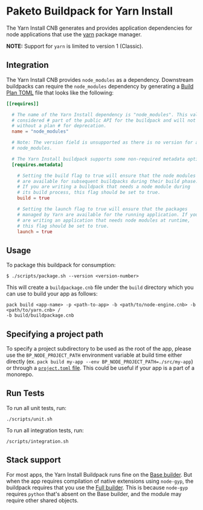 # Paketo Buildpack for Yarn Install

The Yarn Install CNB generates and provides application dependencies for node
applications that use the [yarn](https://yarnpkg.com) package manager.

**NOTE:** Support for `yarn` is limited to version 1 (Classic).

## Integration

The Yarn Install CNB provides `node_modules` as a dependency. Downstream
buildpacks can require the `node_modules` dependency by generating a [Build
Plan TOML](https://github.com/buildpacks/spec/blob/master/buildpack.md#build-plan-toml)
file that looks like the following:

```toml
[[requires]]

  # The name of the Yarn Install dependency is "node_modules". This value is
  # considered # part of the public API for the buildpack and will not change
  # without a plan # for deprecation.
  name = "node_modules"

  # Note: The version field is unsupported as there is no version for a set of
  # node_modules.

  # The Yarn Install buildpack supports some non-required metadata options.
  [requires.metadata]

    # Setting the build flag to true will ensure that the node modules
    # are available for subsequent buildpacks during their build phase.
    # If you are writing a buildpack that needs a node module during
    # its build process, this flag should be set to true.
    build = true

    # Setting the launch flag to true will ensure that the packages
    # managed by Yarn are available for the running application. If you
    # are writing an application that needs node modules at runtime,
    # this flag should be set to true.
    launch = true

```

## Usage

To package this buildpack for consumption:

```
$ ./scripts/package.sh --version <version-number>
```

This will create a `buildpackage.cnb` file under the `build` directory which you
can use to build your app as follows:
```
pack build <app-name> -p <path-to-app> -b <path/to/node-engine.cnb> -b <path/to/yarn.cnb> /
-b build/buildpackage.cnb
```

## Specifying a project path

To specify a project subdirectory to be used as the root of the app, please use
the `BP_NODE_PROJECT_PATH` environment variable at build time either directly
(ex. `pack build my-app --env BP_NODE_PROJECT_PATH=./src/my-app`) or through a
[`project.toml`
file](https://github.com/buildpacks/spec/blob/main/extensions/project-descriptor.md).
This could be useful if your app is a part of a monorepo.

## Run Tests

To run all unit tests, run:
```
./scripts/unit.sh
```

To run all integration tests, run:
```
/scripts/integration.sh
```

## Stack support

For most apps, the Yarn Install Buildpack runs fine on the [Base
builder](https://github.com/paketo-buildpacks/stacks#metadata-for-paketo-buildrun-stack-images).
But when the app requires compilation of native extensions using `node-gyp`,
the buildpack requires that you use the [Full
builder](https://github.com/paketo-buildpacks/stacks#metadata-for-paketo-buildrun-stack-images).
This is because `node-gyp` requires `python` that's absent on the Base builder,
and the module may require other shared objects.
